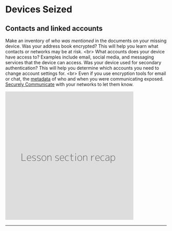 # Devices Seized

## Contacts and linked accounts

Make an inventory of *who was mentioned* in the documents on your missing device. Was your address book encrypted? This will help you learn what contacts or networks may be at risk.
&lt;br&gt;
What accounts does your device have access to? Examples include email, social media, and messaging services that the device can access. Was your device used for secondary authentication? This will help you determine which accounts you need to change account settings for.
&lt;br&gt;
Even if you use encryption tools for email or chat, the [metadata](en/topics/understand-4-digisec/3-metadata/1-intro.md) of who and when you were communicating exposed. [Securely Communicate](en/topics/understand-4-digisec/4-secure-communications) with your networks to let them know.

![](recap.png)

***